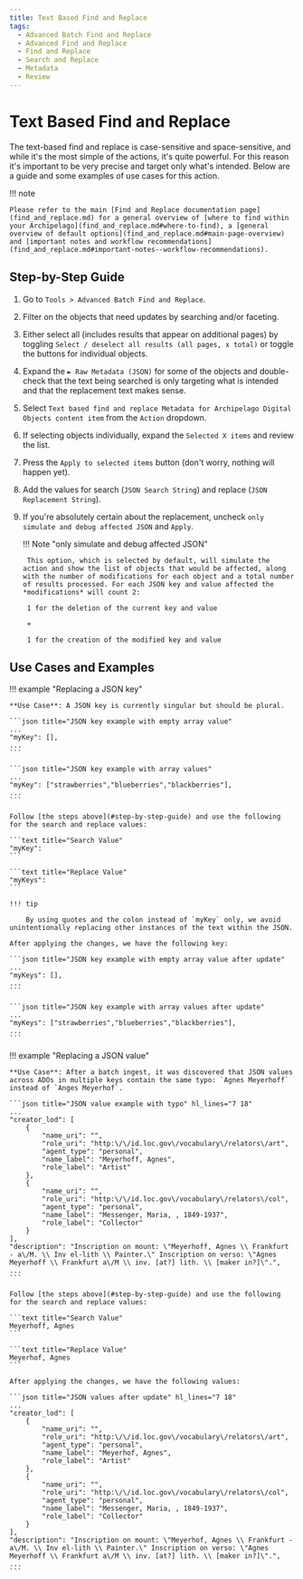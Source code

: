 ```yaml
---
title: Text Based Find and Replace
tags:
  - Advanced Batch Find and Replace
  - Advanced Find and Replace
  - Find and Replace
  - Search and Replace
  - Metadata
  - Review
---
```


# Text Based Find and Replace

The text-based find and replace is case-sensitive and space-sensitive, and while it's the most simple of the actions, it's quite powerful. For this reason it's important to be very precise and target only what's intended. Below are a guide and some examples of use cases for this action.

!!! note

    Please refer to the main [Find and Replace documentation page](find_and_replace.md) for a general overview of [where to find within your Archipelago](find_and_replace.md#where-to-find), a [general overview of default options](find_and_replace.md#main-page-overview) and [important notes and workflow recommendations](find_and_replace.md#important-notes--workflow-recommendations).

## Step-by-Step Guide

1. Go to `Tools > Advanced Batch Find and Replace`.
2. Filter on the objects that need updates by searching and/or faceting.
3. Either select all (includes results that appear on additional pages) by toggling `Select / deselect all results (all pages, x total)` or toggle the buttons for individual objects.
4. Expand the `► Raw Metadata (JSON)` for some of the objects and double-check that the text being searched is only targeting what is intended and that the replacement text makes sense.
5. Select `Text based find and replace Metadata for Archipelago Digital Objects content item` from the `Action` dropdown.
6. If selecting objects individually, expand the `Selected X items` and review the list.
7. Press the `Apply to selected items` button (don't worry, nothing will happen yet).
8. Add the values for search (`JSON Search String`) and replace (`JSON Replacement String`).
9. If you're absolutely certain about the replacement, uncheck `only simulate and debug affected JSON` and `Apply`.

    !!! Note "only simulate and debug affected JSON"

        This option, which is selected by default, will simulate the action and show the list of objects that would be affected, along with the number of modifications for each object and a total number of results processed. For each JSON key and value affected the *modifications* will count 2:

        1 for the deletion of the current key and value

        +

        1 for the creation of the modified key and value 

## Use Cases and Examples

!!! example "Replacing a JSON key"

    **Use Case**: A JSON key is currently singular but should be plural.

    ```json title="JSON key example with empty array value"
    ...
    "myKey": [],
    ...
    ```

    ```json title="JSON key example with array values"
    ...
    "myKey": ["strawberries","blueberries","blackberries"],
    ...
    ```

    Follow [the steps above](#step-by-step-guide) and use the following for the search and replace values:

    ```text title="Search Value"
    "myKey":
    ```

    ```text title="Replace Value"
    "myKeys":
    ```

    !!! tip

        By using quotes and the colon instead of `myKey` only, we avoid unintentionally replacing other instances of the text within the JSON.

    After applying the changes, we have the following key:

    ```json title="JSON key example with empty array value after update"
    ...
    "myKeys": [],
    ...
    ```

    ```json title="JSON key example with array values after update"
    ...
    "myKeys": ["strawberries","blueberries","blackberries"],
    ...
    ```

!!! example "Replacing a JSON value"

    **Use Case**: After a batch ingest, it was discovered that JSON values across ADOs in multiple keys contain the same typo: `Agnes Meyerhoff` instead of `Anges Meyerhof`.

    ```json title="JSON value example with typo" hl_lines="7 18"
    ...
    "creator_lod": [
        {
            "name_uri": "",
            "role_uri": "http:\/\/id.loc.gov\/vocabulary\/relators\/art",
            "agent_type": "personal",
            "name_label": "Meyerhoff, Agnes",
            "role_label": "Artist"
        },
        {
            "name_uri": "",
            "role_uri": "http:\/\/id.loc.gov\/vocabulary\/relators\/col",
            "agent_type": "personal",
            "name_label": "Messenger, Maria, , 1849-1937",
            "role_label": "Collector"
        }
    ],
    "description": "Inscription on mount: \"Meyerhoff, Agnes \\ Frankfurt - a\/M. \\ Inv el-lith \\ Painter.\" Inscription on verso: \"Agnes Meyerhoff \\ Frankfurt a\/M \\ inv. [at?] lith. \\ [maker in?]\".",
    ...
    ```

    Follow [the steps above](#step-by-step-guide) and use the following for the search and replace values:

    ```text title="Search Value"
    Meyerhoff, Agnes
    ```

    ```text title="Replace Value"
    Meyerhof, Agnes
    ```

    After applying the changes, we have the following values:

    ```json title="JSON values after update" hl_lines="7 18"
    ...
    "creator_lod": [
        {
            "name_uri": "",
            "role_uri": "http:\/\/id.loc.gov\/vocabulary\/relators\/art",
            "agent_type": "personal",
            "name_label": "Meyerhof, Agnes",
            "role_label": "Artist"
        },
        {
            "name_uri": "",
            "role_uri": "http:\/\/id.loc.gov\/vocabulary\/relators\/col",
            "agent_type": "personal",
            "name_label": "Messenger, Maria, , 1849-1937",
            "role_label": "Collector"
        }
    ],
    "description": "Inscription on mount: \"Meyerhof, Agnes \\ Frankfurt - a\/M. \\ Inv el-lith \\ Painter.\" Inscription on verso: \"Agnes Meyerhoff \\ Frankfurt a\/M \\ inv. [at?] lith. \\ [maker in?]\".",
    ...
    ```

